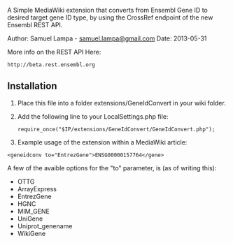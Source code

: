 A Simple MediaWiki extension that converts from Ensembl Gene ID to 
desired target gene ID type, by using the CrossRef endpoint of the
new Ensembl REST API.

Author:  Samuel Lampa - samuel.lampa@gmail.com
Date:    2013-05-31
 
More info on the REST API Here:

    http://beta.rest.ensembl.org

Installation
------------

1. Place this file into a folder extensions/GeneIdConvert in your
   wiki folder.

2. Add the following line to your LocalSettings.php file:
 
   ````require_once("$IP/extensions/GeneIdConvert/GeneIdConvert.php");````

3. Example usage of the extension within a MediaWiki article:

````
<geneidconv to="EntrezGene">ENSG00000157764</gene>
````

 A few of the avaible options for the "to" parameter, is (as of 
 writing this):

- OTTG
- ArrayExpress
- EntrezGene
- HGNC
- MIM_GENE
- UniGene
- Uniprot_genename
- WikiGene
